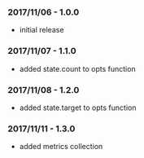 ### 2017/11/06 - 1.0.0
* initial release

### 2017/11/07 - 1.1.0
* added state.count to opts function

### 2017/11/08 - 1.2.0
* added state.target to opts function

### 2017/11/11 - 1.3.0
* added metrics collection

